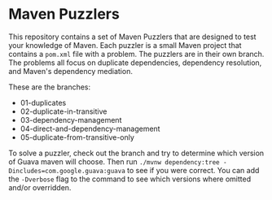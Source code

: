 # Maven Puzzlers

This repository contains a set of Maven Puzzlers that are designed to test your knowledge of Maven. Each puzzler is a
small Maven project that contains a `pom.xml` file with a problem. The puzzlers are in their own branch.
The problems all focus on duplicate dependencies, dependency resolution, and Maven's dependency mediation.

These are the branches:
* 01-duplicates
* 02-duplicate-in-transitive
* 03-dependency-management
* 04-direct-and-dependency-management
* 05-duplicate-from-transitive-only

To solve a puzzler, check out the branch and try to determine which version of Guava maven will choose.
Then run `./mvnw dependency:tree -Dincludes=com.google.guava:guava` to see if you were correct.
You can add the `-Dverbose` flag to the command to see which versions where omitted and/or overridden.